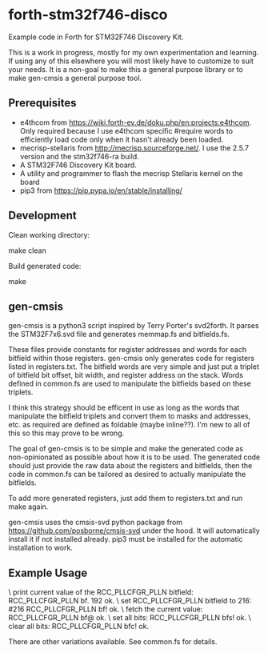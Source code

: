 # forth-stm32f746-disco
Example code in Forth for STM32F746 Discovery Kit.

This is a work in progress, mostly for my own experimentation and learning.
If using any of this elsewhere you will most likely have to customize to suit
your needs. It is a non-goal to make this a general purpose library or to make
gen-cmsis a general purpose tool.

## Prerequisites

* e4thcom from https://wiki.forth-ev.de/doku.php/en:projects:e4thcom. Only
  required because I use e4thcom specific #require words to efficiently load
  code only when it hasn't already been loaded.
* mecrisp-stellaris from http://mecrisp.sourceforge.net/. I use the 2.5.7
  version and the stm32f746-ra build.
* A STM32F746 Discovery Kit board.
* A utility and programmer to flash the mecrisp Stellaris kernel on the board
* pip3 from https://pip.pypa.io/en/stable/installing/

## Development
Clean working directory:

  make clean

Build generated code: 

  make

## gen-cmsis
gen-cmsis is a python3 script inspired by Terry Porter's svd2forth. It parses
the STM32F7x6.svd file and generates memmap.fs and bitfields.fs.

These files provide constants for register addresses and words for each bitfield
within those registers. gen-cmsis only generates code for registers listed in
registers.txt. The bitfield words are very simple and just put a triplet of
bitfield bit offset, bit width, and register address on the stack.  Words
defined in common.fs are used to manipulate the bitfields based on these
triplets.

I think this strategy should be efficent in use as long as the words that
manipulate the bitfield triplets and convert them to masks and addresses, etc.
as required are defined as foldable (maybe inline??). I'm new to all of this so
this may prove to be wrong.

The goal of gen-cmsis is to be simple and make the generated code as
non-opinionated as possible about how it is to be used. The generated code
should just provide the raw data about the registers and bitfields, then the
code in common.fs can be tailored as desired to actually manipulate the
bitfields.

To add more generated registers, just add them to registers.txt and run make
again.

gen-cmsis uses the cmsis-svd python package from
https://github.com/posborne/cmsis-svd under the hood. It will automatically
install it if not installed already. pip3 must be installed for the automatic
installation to work.

## Example Usage

  \ print current value of the RCC_PLLCFGR_PLLN bitfield:
  RCC_PLLCFGR_PLLN bf. 192  ok.
  \ set RCC_PLLCFGR_PLLN bitfield to 216:
   #216 RCC_PLLCFGR_PLLN bf!  ok.
  \ fetch the current value:
  RCC_PLLCFGR_PLLN bf@  ok.
  \ set all bits:
  RCC_PLLCFGR_PLLN bfs!  ok.
  \ clear all bits:
  RCC_PLLCFGR_PLLN bfc!  ok.

There are other variations available. See common.fs for details.
